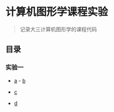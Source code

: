 # 计算机图形学课程实验

> 记录大三计算机图形学的课程代码

## 目录
###  实验一

- [a](./实验一/demos/a.html)    - [b](./实验一/demos/b.html)

- [c](./实验一/demos/c.html)
- [d](./实验一/demos/d.html)

